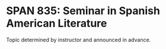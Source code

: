 # SPAN 835: Seminar in Spanish American Literature

Topic determined by instructor and announced in advance.
